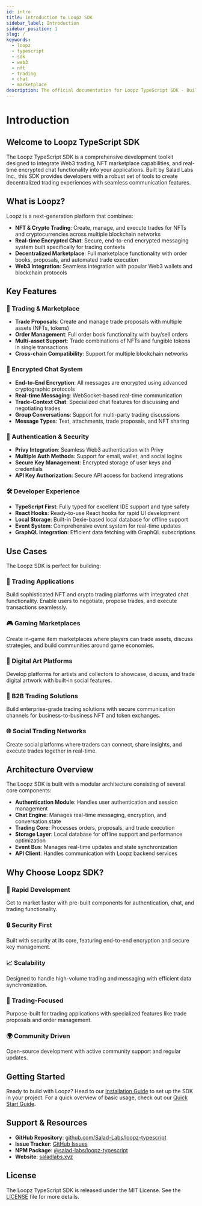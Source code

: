 ```yaml
---
id: intro
title: Introduction to Loopz SDK
sidebar_label: Introduction
sidebar_position: 1
slug: /
keywords:
  - loopz
  - typescript
  - sdk
  - web3
  - nft
  - trading
  - chat
  - marketplace
description: The official documentation for Loopz TypeScript SDK - Build Web3 trading applications with integrated encrypted chat
---
```


# Introduction

## Welcome to Loopz TypeScript SDK

The Loopz TypeScript SDK is a comprehensive development toolkit designed to integrate Web3 trading, NFT marketplace capabilities, and real-time encrypted chat functionality into your applications. Built by Salad Labs Inc., this SDK provides developers with a robust set of tools to create decentralized trading experiences with seamless communication features.

## What is Loopz?

Loopz is a next-generation platform that combines:

- **NFT & Crypto Trading**: Create, manage, and execute trades for NFTs and cryptocurrencies across multiple blockchain networks
- **Real-time Encrypted Chat**: Secure, end-to-end encrypted messaging system built specifically for trading contexts
- **Decentralized Marketplace**: Full marketplace functionality with order books, proposals, and automated trade execution
- **Web3 Integration**: Seamless integration with popular Web3 wallets and blockchain protocols

## Key Features

### 🔄 Trading & Marketplace

- **Trade Proposals**: Create and manage trade proposals with multiple assets (NFTs, tokens)
- **Order Management**: Full order book functionality with buy/sell orders
- **Multi-asset Support**: Trade combinations of NFTs and fungible tokens in single transactions
- **Cross-chain Compatibility**: Support for multiple blockchain networks

### 💬 Encrypted Chat System

- **End-to-End Encryption**: All messages are encrypted using advanced cryptographic protocols
- **Real-time Messaging**: WebSocket-based real-time communication
- **Trade-Context Chat**: Specialized chat features for discussing and negotiating trades
- **Group Conversations**: Support for multi-party trading discussions
- **Message Types**: Text, attachments, trade proposals, and NFT sharing

### 🔐 Authentication & Security

- **Privy Integration**: Seamless Web3 authentication with Privy
- **Multiple Auth Methods**: Support for email, wallet, and social logins
- **Secure Key Management**: Encrypted storage of user keys and credentials
- **API Key Authorization**: Secure API access for backend integrations

### 🛠️ Developer Experience

- **TypeScript First**: Fully typed for excellent IDE support and type safety
- **React Hooks**: Ready-to-use React hooks for rapid UI development
- **Local Storage**: Built-in Dexie-based local database for offline support
- **Event System**: Comprehensive event system for real-time updates
- **GraphQL Integration**: Efficient data fetching with GraphQL subscriptions

## Use Cases

The Loopz SDK is perfect for building:

### 📱 Trading Applications

Build sophisticated NFT and crypto trading platforms with integrated chat functionality. Enable users to negotiate, propose trades, and execute transactions seamlessly.

### 🎮 Gaming Marketplaces

Create in-game item marketplaces where players can trade assets, discuss strategies, and build communities around game economies.

### 🎨 Digital Art Platforms

Develop platforms for artists and collectors to showcase, discuss, and trade digital artwork with built-in social features.

### 💼 B2B Trading Solutions

Build enterprise-grade trading solutions with secure communication channels for business-to-business NFT and token exchanges.

### 🌐 Social Trading Networks

Create social platforms where traders can connect, share insights, and execute trades together in real-time.

## Architecture Overview

The Loopz SDK is built with a modular architecture consisting of several core components:

- **Authentication Module**: Handles user authentication and session management
- **Chat Engine**: Manages real-time messaging, encryption, and conversation state
- **Trading Core**: Processes orders, proposals, and trade execution
- **Storage Layer**: Local database for offline support and performance optimization
- **Event Bus**: Manages real-time updates and state synchronization
- **API Client**: Handles communication with Loopz backend services

## Why Choose Loopz SDK?

### 🚀 Rapid Development

Get to market faster with pre-built components for authentication, chat, and trading functionality.

### 🔒 Security First

Built with security at its core, featuring end-to-end encryption and secure key management.

### 📈 Scalability

Designed to handle high-volume trading and messaging with efficient data synchronization.

### 🎯 Trading-Focused

Purpose-built for trading applications with specialized features like trade proposals and order management.

### 🌍 Community Driven

Open-source development with active community support and regular updates.

## Getting Started

Ready to build with Loopz? Head to our [Installation Guide](./getting-started/installation.md) to set up the SDK in your project. For a quick overview of basic usage, check out our [Quick Start Guide](./getting-started/quick-start.md).

## Support & Resources

- **GitHub Repository**: [github.com/Salad-Labs/loopz-typescript](https://github.com/Salad-Labs/loopz-typescript)
- **Issue Tracker**: [GitHub Issues](https://github.com/Salad-Labs/loopz-typescript/issues)
- **NPM Package**: [@salad-labs/loopz-typescript](https://www.npmjs.com/package/@salad-labs/loopz-typescript)
- **Website**: [saladlabs.xyz](https://www.saladlabs.xyz/portfolio/sdk/)

## License

The Loopz TypeScript SDK is released under the MIT License. See the [LICENSE](https://github.com/Salad-Labs/loopz-typescript/blob/main/LICENSE) file for more details.
